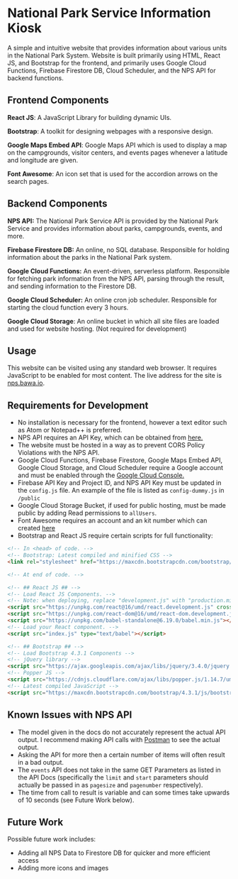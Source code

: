 # National Park Service Information Kiosk

A simple and intuitive website that provides information about various units in the National Park System. Website is built primarily using HTML, React JS, and Bootstrap for the frontend, and primarily uses Google Cloud Functions, Firebase Firestore DB, Cloud Scheduler, and the NPS API for backend functions.

## Frontend Components

**React JS**: A JavaScript Library for building dynamic UIs.

**Bootstrap**: A toolkit for designing webpages with a responsive design.

**Google Maps Embed API**: Google Maps API which is used to display a map on the campgrounds, visitor centers, and events pages whenever a latitude and longitude are given.

**Font Awesome**: An icon set that is used for the accordion arrows on the search pages.

## Backend Components
**NPS API:** The National Park Service API is provided by the National Park Service and provides information about parks, campgrounds, events, and more.

**Firebase Firestore DB:** An online, no SQL database. Responsible for holding information about the parks in the National Park system.

**Google Cloud Functions:** An event-driven, serverless platform. Responsible for fetching park information from the NPS API, parsing through the result, and sending information to the Firestore DB.

**Google Cloud Scheduler:** An online cron job scheduler. Responsible for starting the cloud function every 3 hours.

**Google Cloud Storage**: An online bucket in which all site files are loaded and used for website hosting. (Not required for development)

## Usage

This website can be visited using any standard web browser. It requires JavaScript to be enabled for most content. The live address for the site is [nps.bawa.io](http://nps.bawa.io).

## Requirements for Development

* No installation is necessary for the frontend, however a text editor such as Atom or Notepad++ is preferred.
* NPS API requires an API Key, which can be obtained from [here.](https://www.nps.gov/subjects/developer/get-started.htm)
* The website must be hosted in a way as to prevent CORS Policy Violations with the NPS API.
* Google Cloud Functions, Firebase Firestore, Google Maps Embed API, Google Cloud Storage, and Cloud Scheduler require a Google account and must be enabled through the [Google Cloud Console.](https://console.cloud.google.com/console)
* Firebase API Key and Project ID, and NPS API Key must be updated in the `config.js` file. An example of the file is listed as `config-dummy.js` in `/public`
* Google Cloud Storage Bucket, if used for public hosting, must be made public by adding Read permissions to `allUsers`.
* Font Awesome requires an account and an kit number which can created [here](https://fontawesome.com/start)
* Bootstrap and React JS require certain scripts for full functionality:

````html
<!-- In <head> of code. -->
<!-- Bootstrap: Latest compiled and minified CSS -->
<link rel="stylesheet" href="https://maxcdn.bootstrapcdn.com/bootstrap/4.3.1/css/bootstrap.min.css">

<!-- At end of code. -->

<!-- ## React JS ## -->
<!-- Load React JS Components. -->
<!-- Note: when deploying, replace "development.js" with "production.min.js". -->
<script src="https://unpkg.com/react@16/umd/react.development.js" crossorigin></script>
<script src="https://unpkg.com/react-dom@16/umd/react-dom.development.js" crossorigin></script>
<script src="https://unpkg.com/babel-standalone@6.19.0/babel.min.js"></script>
<!-- Load your React component. -->
<script src="index.js" type="text/babel"></script>

<!-- ## Bootstrap ## -->
<!-- Load Bootstrap 4.3.1 Components -->
<!-- jQuery library -->
<script src="https://ajax.googleapis.com/ajax/libs/jquery/3.4.0/jquery.min.js"></script>
<!-- Popper JS -->
<script src="https://cdnjs.cloudflare.com/ajax/libs/popper.js/1.14.7/umd/popper.min.js"></script>
<!-- Latest compiled JavaScript -->
<script src="https://maxcdn.bootstrapcdn.com/bootstrap/4.3.1/js/bootstrap.min.js"></script>
````

## Known Issues with NPS API
* The model given in the docs do not accurately represent the actual API output. I recommend making API calls with [Postman](https://www.getpostman.com/) to see the actual output.
* Asking the API for more then a certain number of items will often result in a bad output.
* The `events` API does not take in the same GET Parameters as listed in the API Docs (specifically the `limit` and `start` parameters should actually be passed in as `pagesize` and `pagenumber` respectively).
* The time from call to result is variable and can some times take upwards of 10 seconds (see Future Work below).

## Future Work

Possible future work includes:
* Adding all NPS Data to Firestore DB for quicker and more efficient access
* Adding more icons and images
